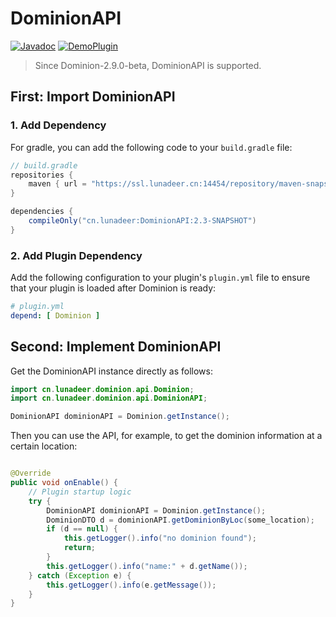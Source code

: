 # DominionAPI

[![Javadoc](https://img.shields.io/badge/Javadoc-Link-70f3ff?logo=readthedocs)](https://coldezhang.github.io/DominionAPI/)
[![DemoPlugin](https://img.shields.io/badge/DemoPlugin-GitHub-blue?logo=github)](https://github.com/ColdeZhang/DominionAddonExample)

> Since Dominion-2.9.0-beta, DominionAPI is supported.

## First: Import DominionAPI

### 1. Add Dependency

For gradle, you can add the following code to your `build.gradle` file:

```groovy
// build.gradle
repositories {
    maven { url = "https://ssl.lunadeer.cn:14454/repository/maven-snapshots/" }
}

dependencies {
    compileOnly("cn.lunadeer:DominionAPI:2.3-SNAPSHOT")
}
```

### 2. Add Plugin Dependency

Add the following configuration to your plugin's `plugin.yml` file to ensure that your plugin is loaded after Dominion
is ready:

```yaml
# plugin.yml
depend: [ Dominion ]
```

## Second: Implement DominionAPI

Get the DominionAPI instance directly as follows:

```java
import cn.lunadeer.dominion.api.Dominion;
import cn.lunadeer.dominion.api.DominionAPI;

DominionAPI dominionAPI = Dominion.getInstance();
```

Then you can use the API, for example, to get the dominion information at a certain location:

```java

@Override
public void onEnable() {
    // Plugin startup logic
    try {
        DominionAPI dominionAPI = Dominion.getInstance();
        DominionDTO d = dominionAPI.getDominionByLoc(some_location);
        if (d == null) {
            this.getLogger().info("no dominion found");
            return;
        }
        this.getLogger().info("name:" + d.getName());
    } catch (Exception e) {
        this.getLogger().info(e.getMessage());
    }
}
```

